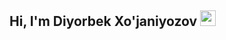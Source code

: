 ## Hi, I'm Diyorbek Xo'janiyozov <img src="https://media.giphy.com/media/hvRJCLFzcasrR4ia7z/giphy.gif" width="25px">


